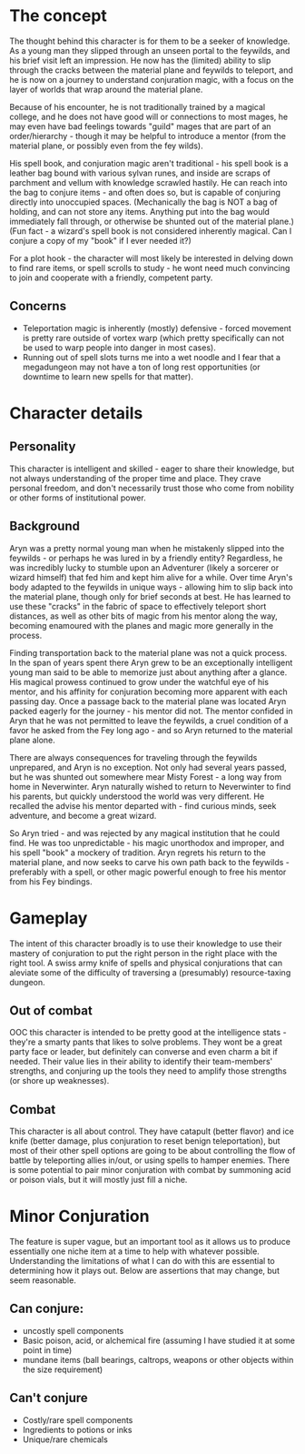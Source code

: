 # The concept
The thought behind this character is for them to be a seeker of knowledge. As a young man they slipped through an unseen portal to the feywilds, and his brief visit left an impression. He now has the (limited) ability to slip through the cracks between the material plane and feywilds to teleport, and he is now on a journey to understand conjuration magic, with a focus on the layer of worlds that wrap around the material plane.

Because of his encounter, he is not traditionally trained by a magical college, and he does not have good will or connections to most mages, he may even have bad feelings towards "guild" mages that are part of an order/hierarchy - though it may be helpful to introduce a mentor (from the material plane, or possibly even from the fey wilds).

His spell book, and conjuration magic aren't traditional - his spell book is a leather bag bound with various sylvan runes, and inside are scraps of parchment and vellum with knowledge scrawled hastily. He can reach into the bag to conjure items - and often does so, but is capable of conjuring directly into unoccupied spaces. (Mechanically the bag is NOT a bag of holding, and can not store any items. Anything put into the bag would immediately fall through, or otherwise be shunted out of the material plane.)
(Fun fact - a wizard's spell book is not considered inherently magical. Can I conjure a copy of my "book" if I ever needed it?)

For a plot hook - the character will most likely be interested in delving down to find rare items, or spell scrolls to study - he wont need much convincing to join and cooperate with a friendly, competent party.

## Concerns
* Teleportation magic is inherently (mostly) defensive - forced movement is pretty rare outside of vortex warp (which pretty specifically can not be used to warp people into danger in most cases).
* Running out of spell slots turns me into a wet noodle and I fear that a megadungeon may not have a ton of long rest opportunities (or downtime to learn new spells for that matter).

# Character details

## Personality
This character is intelligent and skilled - eager to share their knowledge, but not always understanding of the proper time and place. They crave personal freedom, and don't necessarily trust those who come from nobility or other forms of institutional power.

## Background
Aryn was a pretty normal young man when he mistakenly slipped into the feywilds - or perhaps he was lured in by a friendly entity? Regardless, he was incredibly lucky to stumble upon an Adventurer (likely a sorcerer or wizard himself) that fed him and kept him alive for a while. 
Over time Aryn's body adapted to the feywilds in unique ways - allowing him to slip back into the material plane, though only for brief seconds at best. He has learned to use these "cracks" in the fabric of space to effectively teleport short distances, as well as other bits of magic from his mentor along the way, becoming enamoured with the planes and magic more generally in the process.

Finding transportation back to the material plane was not a quick process. In the span of years spent there Aryn grew to be an exceptionally intelligent young man said to be able to memorize just about anything after a glance. His magical prowess continued to grow under the watchful eye of his mentor, and his affinity for conjuration becoming more apparent with each passing day.
Once a passage back to the material plane was located Aryn packed eagerly for the journey - his mentor did not. The mentor confided in Aryn that he was not permitted to leave the feywilds, a cruel condition of a favor he asked from the Fey long ago - and so Aryn returned to the material plane alone.

There are always consequences for traveling through the feywilds unprepared, and Aryn is no exception. Not only had several years passed, but he was shunted out somewhere mear Misty Forest - a long way from home in Neverwinter. Aryn naturally wished to return to Neverwinter to find his parents, but quickly understood the world was very different. He recalled the advise his mentor departed with - find curious minds, seek adventure, and become a great wizard.

So Aryn tried - and was rejected by any magical institution that he could find. He was too unpredictable - his magic unorthodox and improper, and his spell "book" a mockery of tradition. Aryn regrets his return to the material plane, and now seeks to carve his own path back to the feywilds - preferably with a spell, or other magic powerful enough to free his mentor from his Fey bindings.

# Gameplay
The intent of this character broadly is to use their knowledge to use their mastery of conjuration to put the right person in the right place with the right tool. A swiss army knife of spells and physical conjurations that can aleviate some of the difficulty of traversing a (presumably) resource-taxing dungeon.

## Out of combat
OOC this character is intended to be pretty good at the intelligence stats - they're a smarty pants that likes to solve problems. They wont be a great party face or leader, but definitely can converse and even charm a bit if needed. Their value lies in their ability to identify their team-members' strengths, and conjuring up the tools they need to amplify those strengths (or shore up weaknesses).

## Combat
This character is all about control. They have catapult (better flavor) and ice knife (better damage, plus conjuration to reset benign teleportation), but most of their other spell options are going to be about controlling the flow of battle by teleporting allies in/out, or using spells to hamper enemies. There is some potential to pair minor conjuration with combat by summoning acid or poison vials, but it will mostly just fill a niche.

# Minor Conjuration
The feature is super vague, but an important tool as it allows us to produce essentially one niche item at a time to help with whatever possible. Understanding the limitations of what I can do with this are essential to determining how it plays out. Below are assertions that may change, but seem reasonable.

## Can conjure:
- uncostly spell components
- Basic poison, acid, or alchemical fire (assuming I have studied it at some point in time)
- mundane items (ball bearings, caltrops, weapons or other objects within the size requirement)

## Can't conjure
- Costly/rare spell components
- Ingredients to potions or inks
- Unique/rare chemicals

